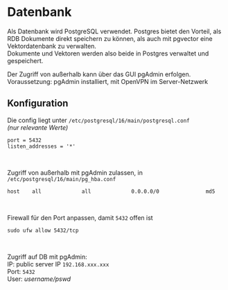 # Datenbank

Als Datenbank wird PostgreSQL verwendet. Postgres bietet den Vorteil, als RDB Dokumente direkt speichern zu können, als auch
mit pgvector eine Vektordatenbank zu verwalten. <br>
Dokumente und Vektoren werden also beide in Postgres verwaltet und gespeichert. <br>

Der Zugriff von außerhalb kann über das GUI pgAdmin erfolgen.<br>
Voraussetzung: pgAdmin installiert, mit OpenVPN im Server-Netzwerk

## Konfiguration

Die config liegt unter `/etc/postgresql/16/main/postgresql.conf` <br>
_(nur relevante Werte)_
```
port = 5432
listen_addresses = '*'
```
<br>

Zugriff von außerhalb mit pgAdmin zulassen, in `/etc/postgresql/16/main/pg_hba.conf`
```
host    all             all             0.0.0.0/0               md5 
```
<br>

Firewall für den Port anpassen, damit `5432` offen ist
```
sudo ufw allow 5432/tcp
```
<br>

Zugriff auf DB mit pgAdmin:<br>
IP: public server IP `192.168.xxx.xxx`<br>
Port: `5432`<br>
User: _username/pswd_<br>
